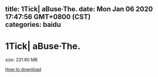 
title: 1Tick| aBuse·The.
date: Mon Jan 06 2020 17:47:56 GMT+0800 (CST)    
categories: baidu
---

# 1Tick| aBuse·The.
size: 231.80 MB
 
 

[How to download](https://bpcam.bemobtrk.com/go/2ceec3aa-1ca2-46d6-b9ff-aaa5c184517c?jno=350)